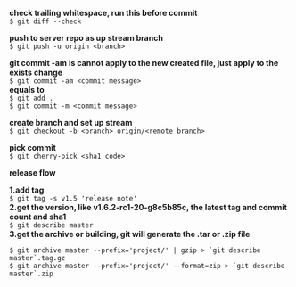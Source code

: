 **check trailing whitespace, run this before commit**  
`$ git diff --check`  

**push to server repo as up stream branch**  
`$ git push -u origin <branch>`  

**git commit -am is cannot apply to the new created file, just apply to the exists change**  
`$ git commit -am <commit message>`  
**equals to**  
`$ git add .`     
`$ git commit -m <commit message>`  

**create branch and set up stream**  
`$ git checkout -b <branch> origin/<remote branch>`  

**pick commit**  
`$ git cherry-pick <sha1 code>`  

**release flow**  

**1.add tag**  
`$ git tag -s v1.5 'release note'`  
**2.get the version, like v1.6.2-rc1-20-g8c5b85c, the latest tag and commit count and sha1**  
`$ git describe master`  
**3.get the archive or building, git will generate the .tar or .zip file**  
```
$ git archive master --prefix='project/' | gzip > `git describe master`.tag.gz
$ git archive master --prefix='project/' --format=zip > `git describe master`.zip
```